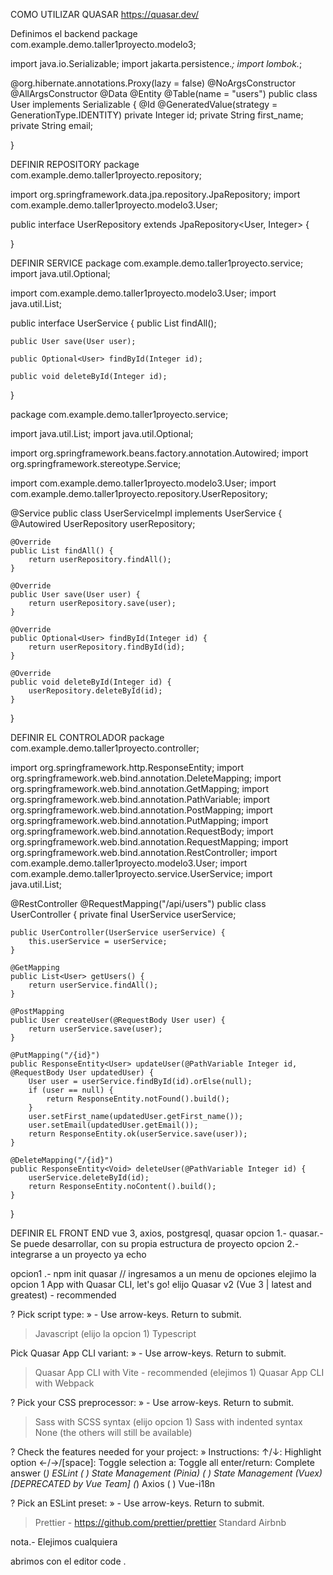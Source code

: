 COMO UTILIZAR QUASAR 
https://quasar.dev/


Definimos el backend 
package com.example.demo.taller1proyecto.modelo3;

import java.io.Serializable;
import jakarta.persistence.*;
import lombok.*;

@org.hibernate.annotations.Proxy(lazy = false)
@NoArgsConstructor
@AllArgsConstructor
@Data
@Entity
@Table(name = "users")
public class User implements Serializable {
    @Id
    @GeneratedValue(strategy = GenerationType.IDENTITY)
    private Integer id;
    private String first_name;
    private String email;

}

DEFINIR REPOSITORY 
package com.example.demo.taller1proyecto.repository;

import org.springframework.data.jpa.repository.JpaRepository;
import com.example.demo.taller1proyecto.modelo3.User;

public interface UserRepository extends JpaRepository<User, Integer> {

}

DEFINIR SERVICE 
package com.example.demo.taller1proyecto.service;
import java.util.Optional;

import com.example.demo.taller1proyecto.modelo3.User;
import java.util.List;

public interface UserService {
    public List findAll();

    public User save(User user);

    public Optional<User> findById(Integer id);

    public void deleteById(Integer id);

}

package com.example.demo.taller1proyecto.service;

import java.util.List;
import java.util.Optional;

import org.springframework.beans.factory.annotation.Autowired;
import org.springframework.stereotype.Service;

import com.example.demo.taller1proyecto.modelo3.User;
import com.example.demo.taller1proyecto.repository.UserRepository;

@Service
public class UserServiceImpl implements UserService {
    @Autowired
    UserRepository userRepository;

    @Override
    public List findAll() {
        return userRepository.findAll();
    }

    @Override
    public User save(User user) {
        return userRepository.save(user);
    }

    @Override
    public Optional<User> findById(Integer id) {
        return userRepository.findById(id);
    }

    @Override
    public void deleteById(Integer id) {
        userRepository.deleteById(id);
    }

}

DEFINIR EL CONTROLADOR 
package com.example.demo.taller1proyecto.controller;

import org.springframework.http.ResponseEntity;
import org.springframework.web.bind.annotation.DeleteMapping;
import org.springframework.web.bind.annotation.GetMapping;
import org.springframework.web.bind.annotation.PathVariable;
import org.springframework.web.bind.annotation.PostMapping;
import org.springframework.web.bind.annotation.PutMapping;
import org.springframework.web.bind.annotation.RequestBody;
import org.springframework.web.bind.annotation.RequestMapping;
import org.springframework.web.bind.annotation.RestController;
import com.example.demo.taller1proyecto.modelo3.User;
import com.example.demo.taller1proyecto.service.UserService;
import java.util.List;

@RestController
@RequestMapping("/api/users")
public class UserController {
    private final UserService userService;

    public UserController(UserService userService) {
        this.userService = userService;
    }

    @GetMapping
    public List<User> getUsers() {
        return userService.findAll();
    }

    @PostMapping
    public User createUser(@RequestBody User user) {
        return userService.save(user);
    }

    @PutMapping("/{id}")
    public ResponseEntity<User> updateUser(@PathVariable Integer id, @RequestBody User updatedUser) {
        User user = userService.findById(id).orElse(null);
        if (user == null) {
            return ResponseEntity.notFound().build();
        }
        user.setFirst_name(updatedUser.getFirst_name());
        user.setEmail(updatedUser.getEmail());
        return ResponseEntity.ok(userService.save(user));
    }

    @DeleteMapping("/{id}")
    public ResponseEntity<Void> deleteUser(@PathVariable Integer id) {
        userService.deleteById(id);
        return ResponseEntity.noContent().build();
    }
}

DEFINIR EL FRONT END
vue 3, axios, postgresql, quasar 
opcion 1.- quasar.- Se puede desarrollar, con su propia estructura de proyecto 
opcion 2.- integrarse a un proyecto ya echo

opcion1 .- 
npm init quasar // ingresamos a un menu de opciones 
elejimo la opcion 1 
 App with Quasar CLI, let's go!
elijo 
 Quasar v2 (Vue 3 | latest and greatest) - recommended

? Pick script type: » - Use arrow-keys. Return to submit.
>   Javascript (elijo la opcion 1)
    Typescript

 Pick Quasar App CLI variant: » - Use arrow-keys. Return to submit.
>   Quasar App CLI with Vite - recommended (elejimos 1)
    Quasar App CLI with Webpack

? Pick your CSS preprocessor: » - Use arrow-keys. Return to submit.
>   Sass with SCSS syntax (elijo opcion 1)
    Sass with indented syntax
    None (the others will still be available)

? Check the features needed for your project: »
Instructions:
    ↑/↓: Highlight option
    ←/→/[space]: Toggle selection
    a: Toggle all
    enter/return: Complete answer
(*)   ESLint
( )   State Management (Pinia)
( )   State Management (Vuex) [DEPRECATED by Vue Team]
(*)   Axios
( )   Vue-i18n

? Pick an ESLint preset: » - Use arrow-keys. Return to submit.
>   Prettier - https://github.com/prettier/prettier
    Standard
    Airbnb

nota.- Elejimos cualquiera

abrimos con el editor code .







